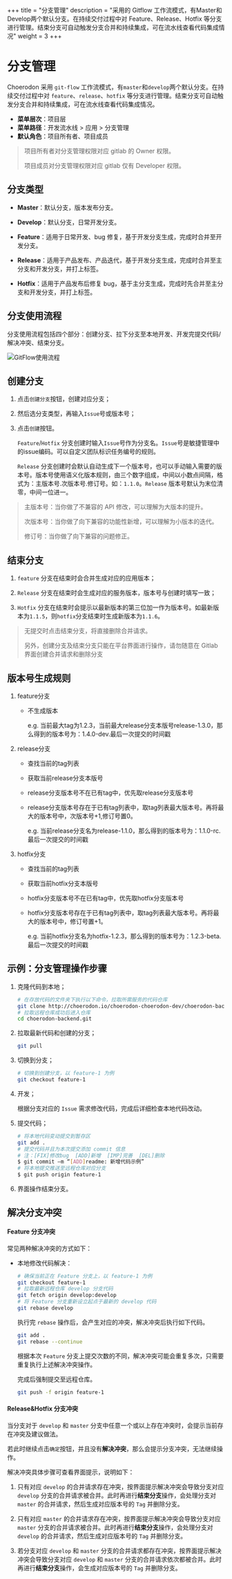 ﻿+++
title = "分支管理"
description = "采用的 Gitflow 工作流模式，有Master和Develop两个默认分支。在持续交付过程中对 Feature、Release、Hotfix 等分支进行管理。结束分支可自动触发分支合并和持续集成，可在流水线查看代码集成情况"
weight = 3
+++

# 分支管理
  
Choerodon 采用 `git-flow` 工作流模式，有`master`和`develop`两个默认分支。在持续交付过程中对 `feature`、`release`、`hotfix` 等分支进行管理。结束分支可自动触发分支合并和持续集成，可在流水线查看代码集成情况。
  
  - **菜单层次**：项目层  
  - **菜单路径**：开发流水线 > 应用 > 分支管理
  - **默认角色**：项目所有者、项目成员

<blockquote class="note">
  项目所有者对分支管理权限对应 gitlab 的 Owner 权限。

  项目成员对分支管理权限对应 gitlab 仅有 Developer 权限。
</blockquote>

## 分支类型

 - **Master**：默认分支，版本发布分支。
    
 -  **Develop**：默认分支，日常开发分支。  
 
 -  **Feature**：适用于日常开发、bug 修复，基于开发分支生成，完成时合并至开发分支。

 -  **Release**：适用于产品发布、产品迭代，基于开发分支生成，完成时合并至主分支和开发分支，并打上标签。

 -  **Hotfix**：适用于产品发布后修复 bug，基于主分支生成，完成时先合并至主分支和开发分支，并打上标签。

## 分支使用流程
 
分支使用流程包括四个部分：创建分支、拉下分支至本地开发、开发完提交代码/解决冲突、结束分支。

 ![GitFlow使用流程](/docs/user-guide/deployment-pipeline/image/gitflow_use_flow.png)

## 创建分支

 1. 点击`创建分支`按钮，创建对应分支；

 1. 然后选分支类型，再输入`Issue`号或版本号；

 1. 点击`创建`按钮。
    
    `Feature`/`Hotfix` 分支创建时输入`Issue`号作为分支名。`Issue`号是敏捷管理中的issue编码。可以自定义团队标识任务编号的规则。
   
    `Release` 分支创建时会默认自动生成下一个版本号，也可以手动输入需要的版本号。版本号使用语义化版本规则，由三个数字组成，中间以小数点间隔，格式为：主版本号.次版本号.修订号。如：`1.1.0`。`Release` 版本号默认为末位清零，中间一位进一。

<blockquote class="note">
 主版本号：当你做了不兼容的 API 修改，可以理解为大版本的提升。
 
 次版本号：当你做了向下兼容的功能性新增，可以理解为小版本的迭代。
 
 修订号：当你做了向下兼容的问题修正。
</blockquote>
    

## 结束分支
 
 1. `feature` 分支在结束时会合并生成对应的应用版本；

 2. `Release` 分支在结束时会生成对应的服务版本，版本号与创建时填写一致；

 3. `Hotfix` 分支在结束时会提示以最新版本的第三位加一作为版本号。如最新版本为`1.1.5`，则`hotfix`分支结束时生成新版本为`1.1.6`。

<blockquote class="note">
 无提交时点击结束分支，将直接删除合并请求。

 另外，创建分支及结束分支只能在平台界面进行操作，请勿随意在 Gitlab 界面创建合并请求和删除分支
</blockquote>

## 版本号生成规则

1. feature分支

    - 不生成版本
    
      e.g. 当前最大tag为1.2.3，当前最大release分支本版号release-1.3.0，那么得到的版本号为：1.4.0-dev.最后一次提交的时间戳
    
1. release分支

    - 查找当前的tag列表
    - 获取当前release分支本版号
    - release分支版本号不在已有tag中，优先取release分支版本号
    - release分支版本号存在于已有tag列表中，取tag列表最大版本号。再将最大的版本号中，次版本号+1,修订号置0。
    
      e.g. 当前release分支名为release-1.1.0，那么得到的版本号为：1.1.0-rc.最后一次提交的时间戳

1. hotfix分支

    - 查找当前的tag列表
    - 获取当前hotfix分支本版号
    - hotfix分支版本号不在已有tag中，优先取hotfix分支版本号
    - hotfix分支版本号存在于已有tag列表中，取tag列表最大版本号。再将最大的版本号中，修订号置+1。
    
      e.g. 当前hotfix分支名为hotfix-1.2.3，那么得到的版本号为：1.2.3-beta.最后一次提交的时间戳


## 示例：分支管理操作步骤

 1. 克隆代码到本地；

    ```bash
    # 在存放代码的文件夹下执行以下命令，拉取所需服务的代码仓库
    git clone http://choerodon.io/choerodon-choerodon-dev/choerodon-backend.git
    # 拉取远程仓库成功后进入仓库
    cd choerodon-backend.git
    ```
 1. 拉取最新代码和创建的分支；

    ```bash
    git pull
    ```
 1. 切换到分支；

    ```bash
    # 切换到创建分支，以 feature-1 为例
    git checkout feature-1
    ```
 1. 开发；

    根据分支对应的 `Issue` 需求修改代码，完成后详细检查本地代码改动。

 1. 提交代码；

    ```bash
    # 将本地代码变动提交到暂存区
    git add .
    # 提交代码并且为本次提交添加 commit 信息
    # 注：[FIX]修改bug  [ADD]新增  [IMP]完善  [DEL]删除
    $ git commit –m “[ADD]readme: 新增代码示例”
    # 将本地提交推送至远程仓库对应分支
    $ git push origin feature-1
    ```
 1. 界面操作结束分支。

## 解决分支冲突

#### Feature 分支冲突

 常见两种解决冲突的方式如下：

 - 本地修改代码解决：

    ```bash
    # 确保当前正在 Feature 分支上，以 feature-1 为例
    git checkout feature-1
    # 拉取最新远程仓库 develop 分支代码
    git fetch origin develop:develop
    # 将 Feature 分支重新设立起点于最新的 develop 代码
    git rebase develop
    ```
    执行完 `rebase` 操作后，会产生对应的冲突，解决冲突后执行如下代码。
    ```bash
    git add .
    git rebase --continue
    ```
    根据本次 `Feature` 分支上提交次数的不同，解决冲突可能会重复多次，只需要重复执行上述解决冲突操作。
  
    完成后强制提交至远程仓库。
    ```bash
    git push -f origin feature-1
    ```

#### Release&Hotfix 分支冲突

 当分支对于 `develop` 和 `master` 分支中任意一个或以上存在冲突时，会提示当前存在冲突及建议做法。

 若此时继续点击`确定`按钮，并且没有**解决冲突**，那么会提示分支冲突，无法继续操作。
 
 解决冲突具体步骤可查看界面提示，说明如下：

  1. 只有对应 `develop` 的合并请求存在冲突，按界面提示解决冲突会导致分支对应 `develop` 分支的合并请求被合并。此时再进行**结束分支**操作，会处理分支对 `master` 的合并请求，然后生成对应版本号的 `Tag` 并删除分支。

  1. 只有对应 `master` 的合并请求存在冲突，按界面提示解决冲突会导致分支对应 `master` 分支的合并请求被合并。此时再进行**结束分支**操作，会处理分支对 `develop` 的合并请求，然后生成对应版本号的 `Tag` 并删除分支。

  1. 若分支对应 `develop` 和 `master` 分支的合并请求都存在冲突，按界面提示解决冲突会导致分支对应 `develop` 和 `master` 分支的合并请求依次都被合并。此时再进行**结束分支**操作，会生成对应版本号的 `Tag` 并删除分支。
